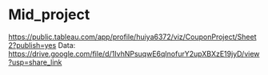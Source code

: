 # Mid_project
https://public.tableau.com/app/profile/huiya6372/viz/CouponProject/Sheet2?publish=yes
Data: https://drive.google.com/file/d/1IvhNPsuqwE6qInofurY2upXBXzE19jyD/view?usp=share_link
